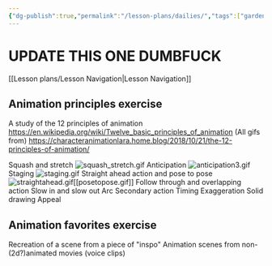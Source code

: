 ```yaml
---
{"dg-publish":true,"permalink":"/lesson-plans/dailies/","tags":["gardenEntry"]}
---
```


# UPDATE THIS ONE DUMBFUCK

[[Lesson plans/Lesson Navigation\|Lesson Navigation]]

## Animation principles exercise
A study of the 12 principles of animation
https://en.wikipedia.org/wiki/Twelve_basic_principles_of_animation
(All gifs from)
https://characteranimationlara.home.blog/2018/10/21/the-12-principles-of-animation/


Squash and stretch
![squash_stretch.gif](/img/user/Gifs/squash_stretch.gif)
Anticipation
![anticipation3.gif](/img/user/Gifs/anticipation3.gif)
Staging
![staging.gif](/img/user/Gifs/staging.gif)
Straight ahead action and pose to pose
![straightahead.gif](/img/user/Gifs/straightahead.gif)[[posetopose.gif]]
Follow through and overlapping action
Slow in and slow out
Arc
Secondary action
Timing
Exaggeration
Solid drawing
Appeal

## Animation favorites exercise
Recreation of a scene from a piece of "inspo"
Animation scenes from non-(2d?)animated movies (voice clips)


